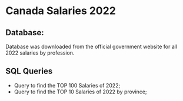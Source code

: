 # Canada Salaries 2022

## Database:

Database was downloaded from the official government website for all 2022 salaries by profession.

## SQL Queries

- Query to find the TOP 100 Salaries of 2022;
- Query to find the TOP 10 Salaries of 2022 by province;
